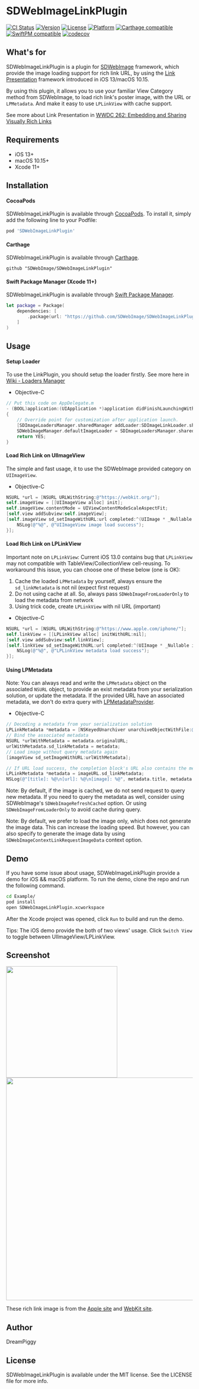 # SDWebImageLinkPlugin

[![CI Status](https://img.shields.io/travis/SDWebImage/SDWebImageLinkPlugin.svg?style=flat)](https://travis-ci.org/SDWebImage/SDWebImageLinkPlugin)
[![Version](https://img.shields.io/cocoapods/v/SDWebImageLinkPlugin.svg?style=flat)](https://cocoapods.org/pods/SDWebImageLinkPlugin)
[![License](https://img.shields.io/cocoapods/l/SDWebImageLinkPlugin.svg?style=flat)](https://cocoapods.org/pods/SDWebImageLinkPlugin)
[![Platform](https://img.shields.io/cocoapods/p/SDWebImageLinkPlugin.svg?style=flat)](https://cocoapods.org/pods/SDWebImageLinkPlugin)
[![Carthage compatible](https://img.shields.io/badge/Carthage-compatible-brightgreen.svg?style=flat)](https://github.com/SDWebImage/SDWebImageLinkPlugin)
[![SwiftPM compatible](https://img.shields.io/badge/SwiftPM-compatible-brightgreen.svg?style=flat)](https://swift.org/package-manager/)
[![codecov](https://codecov.io/gh/SDWebImage/SDWebImageLinkPlugin/branch/master/graph/badge.svg)](https://codecov.io/gh/SDWebImage/SDWebImageLinkPlugin)

## What's for
SDWebImageLinkPlugin is a plugin for [SDWebImage](https://github.com/rs/SDWebImage/) framework, which provide the image loading support for rich link URL, by using the [Link Presentation](https://developer.apple.com/documentation/linkpresentation) framework introduced in iOS 13/macOS 10.15.

By using this plugin, it allows you to use your familiar View Category method from SDWebImage, to load rich link's poster image, with the URL or `LPMetadata`. And make it easy to use `LPLinkView` with cache support.

See more about Link Presentation in [WWDC 262: Embedding and Sharing Visually Rich Links](https://developer.apple.com/videos/play/wwdc2019/262/)

## Requirements

+ iOS 13+
+ macOS 10.15+
+ Xcode 11+

## Installation

#### CocoaPods

SDWebImageLinkPlugin is available through [CocoaPods](https://cocoapods.org). To install
it, simply add the following line to your Podfile:

```ruby
pod 'SDWebImageLinkPlugin'
```

#### Carthage

SDWebImageLinkPlugin is available through [Carthage](https://github.com/Carthage/Carthage).

```
github "SDWebImage/SDWebImageLinkPlugin"
```

#### Swift Package Manager (Xcode 11+)

SDWebImageLinkPlugin is available through [Swift Package Manager](https://swift.org/package-manager).

```swift
let package = Package(
    dependencies: [
        .package(url: "https://github.com/SDWebImage/SDWebImageLinkPlugin.git", from: "0.1")
    ]
)
```

## Usage

#### Setup Loader

To use the LinkPlugin, you should setup the loader firstly. See more here in [Wiki - Loaders Manager](https://github.com/SDWebImage/SDWebImage/wiki/Advanced-Usage#loaders-manager)

+ Objective-C

```objective-c
// Put this code on AppDelegate.m
- (BOOL)application:(UIApplication *)application didFinishLaunchingWithOptions:(NSDictionary *)launchOptions
{
    // Override point for customization after application launch.
    [SDImageLoadersManager.sharedManager addLoader:SDImageLinkLoader.sharedLoader];
    SDWebImageManager.defaultImageLoader = SDImageLoadersManager.sharedManager;
    return YES;
}
```

#### Load Rich Link on UIImageView

The simple and fast usage, it to use the SDWebImage provided category on `UIImageView`.

+ Objective-C

```objective-c
NSURL *url = [NSURL URLWithString:@"https://webkit.org/"];
self.imageView = [[UIImageView alloc] init];
self.imageView.contentMode = UIViewContentModeScaleAspectFit;
[self.view addSubview:self.imageView];
[self.imageView sd_setImageWithURL:url completed:^(UIImage * _Nullable image, NSError * _Nullable error, SDImageCacheType cacheType, NSURL * _Nullable imageURL) {
    NSLog(@"%@", @"UIImageView image load success");
}];
```

#### Load Rich Link on LPLinkView

Important note on `LPLinkView`: Current iOS 13.0 contains bug that `LPLinkView` may not compatible with TableView/CollectionView cell-reusing. To workaround this issue, you can choose one of these below (one is OK):

1. Cache the loaded `LPMetadata` by yourself, always ensure the `sd_linkMetadata` is not nil (expect first request)
2. Do not using cache at all. So, always pass `SDWebImageFromLoaderOnly` to load the metadata from network
3. Using trick code, create `LPLinkView` with nil URL (important)

+ Objective-C

```objectivec
NSURL *url = [NSURL URLWithString:@"https://www.apple.com/iphone/"];
self.linkView = [[LPLinkView alloc] initWithURL:nil];
[self.view addSubview:self.linkView];
[self.linkView sd_setImageWithURL:url completed:^(UIImage * _Nullable image, NSError * _Nullable error, SDImageCacheType cacheType, NSURL * _Nullable imageURL) {
    NSLog(@"%@", @"LPLinkView metadata load success");
}];
```

#### Using LPMetadata

Note: You can always read and write the `LPMetadata` object on the associated `NSURL` object, to provide an exist metadata from your serialization solution, or update the metadata. If the provided URL have an associated metadata, we don't do extra query with [LPMetadataProvider](https://developer.apple.com/documentation/linkpresentation/lpmetadataprovider?language=objc).

+ Objective-C

```objective-c
// Decoding a metadata from your serialization solution
LPLinkMetadata *metadata = [NSKeyedUnarchiver unarchiveObjectWithFile:@"/path/to/metadata"];
// Bind the associated metadata
NSURL *urlWithMetadata = metadata.originalURL;
urlWithMetadata.sd_linkMetadata = metadata;
// Load image without query metadata again
[imageView sd_setImageWithURL:urlWithMetadata];
```

```objective-c
// If URL load success, the completion block's URL also contains the metadata
LPLinkMetadata *metadata = imageURL.sd_linkMetadata;
NSLog(@"[title]: %@\n[url]: %@\n[image]: %@", metadata.title, metadata.URL, metadata.imageProvider);
```

Note: By default, if the image is cached, we do not send request to query new metadata. If you need to query the metadata as well, consider using SDWebImage's `SDWebImageRefreshCached` option. Or using `SDWebImageFromLoaderOnly` to avoid cache during query.

Note: By default, we prefer to load the image only, which does not generate the image data. This can increase the loading speed. But however, you can also specify to generate the image data by using `SDWebImageContextLinkRequestImageData` context option.

## Demo

If you have some issue about usage, SDWebImageLinkPlugin provide a demo for iOS && macOS platform. To run the demo, clone the repo and run the following command.

```bash
cd Example/
pod install
open SDWebImageLinkPlugin.xcworkspace
```

After the Xcode project was opened, click `Run` to build and run the demo.

Tips: The iOS demo provide the both of two views' usage. Click `Switch View` to toggle between UIImageView/LPLinkView.

## Screenshot

<img src="https://raw.githubusercontent.com/SDWebImage/SDWebImageLinkPlugin/master/Example/Screenshot/LinkDemo.png" width="300" />
<img src="https://raw.githubusercontent.com/SDWebImage/SDWebImageLinkPlugin/master/Example/Screenshot/LinkDemo-macOS.png" width="600" />

These rich link image is from the [Apple site](https://www.apple.com/) and [WebKit site](https://webkit.org/).

## Author

DreamPiggy

## License

SDWebImageLinkPlugin is available under the MIT license. See the LICENSE file for more info.
